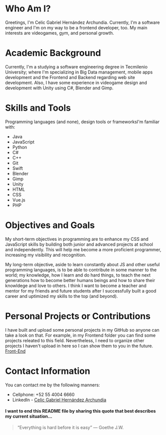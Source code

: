 # Who Am I?
Greetings,
I'm Celic Gabriel Hernández Archundia. Currently, I'm a software engineer and I'm on my way to be a frontend developer, too. My main interests are videogames, gym, and personal growth.

# Academic Background
Currently, I'm a studying a software engineering degree in Tecmilenio University; where I'm specializing in Big Data management, mobile apps development and the Frontend and Backend regarding web site development. Also, I have some experience in videogame design and development with Unity using C#, Blender and Gimp.  

# Skills and Tools
Programming languages (and none), design tools or frameworksI'm familiar with:
- Java
- JavaScript
- Python
- C#
- C++
- Git
- Swift
- Blender
- Gimp
- Unity
- HTML
- CSS
- Vue.js
- PHP

# Objectives and Goals
My short-term objectives in programming are to enhance my CSS and JavaScript skills by building both junior and advanced projects at school and independently. This will help me become a more proficient programmer, increasing my visibility and recognition.

My long-term objective, aside to learn constantly about JS and other useful programming languages, is to be able to contribute in some manner to the world; my knowledge, how I learn and do hard things, to teach the next generations how to become better humans beings and how to share their knowldege and love to others. I think I want to become a teacher and mentor for my friends and future students after I successfully built a good career and uptimized my skills to the top (and beyond).

# Personal Projects or Contributions
I have built and upload some personal projects in my GitHub so anyone can take a look on that. For example, in my Frontend folder you can find some projects releated to this field. Nevertheless, I need to organize other projects I haven't upload in here so I can show them to you in the future.
[Front-End](https://github.com/Zotolok/Front-End)

# Contact Information
You can contact me by the following manners:
- Cellphone: +52 55 4004 6660
- LinkedIn - [Celic Gabriel Hernández Archundia](www.linkedin.com/in/celic-gabriel-hernández-archundia-63935a1b5)


#### I want to end this README file by sharing this quote that best describes my current situation...
> “Everything is hard before it is easy” ― Goethe J.W.
